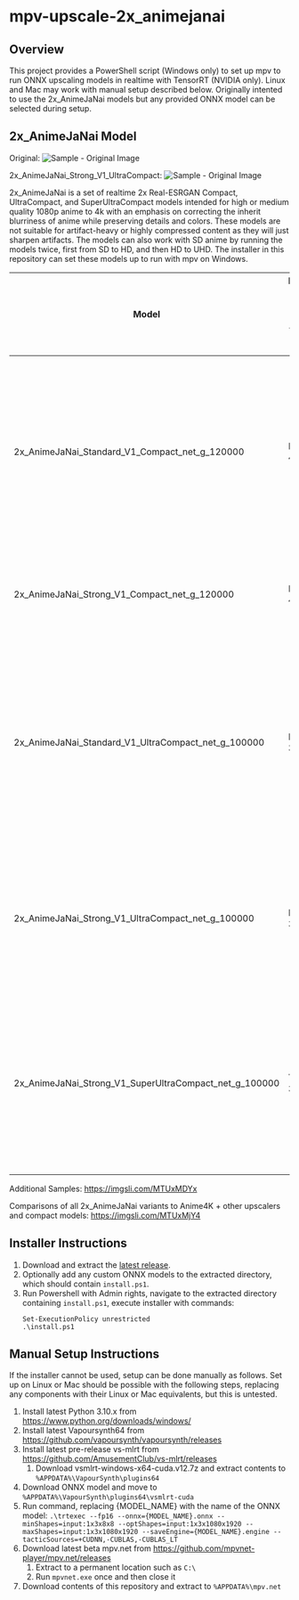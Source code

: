 # mpv-upscale-2x_animejanai

## Overview
This project provides a PowerShell script (Windows only) to set up mpv to run ONNX upscaling models in realtime with TensorRT (NVIDIA only). Linux and Mac may work with manual setup described below. Originally intented to use the 2x_AnimeJaNai models but any provided ONNX model can be selected during setup. 

## 2x_AnimeJaNai Model
Original: ![Sample - Original Image](s1-original.png)

2x_AnimeJaNai_Strong_V1_UltraCompact: ![Sample - Original Image](s1-2x_AnimeJaNai_Strong_V1_UltraCompact_net_g_100000.png)

2x_AnimeJaNai is a set of realtime 2x Real-ESRGAN Compact, UltraCompact, and SuperUltraCompact models intended for high or medium quality 1080p anime to 4k with an emphasis on correcting the inherit blurriness of anime while preserving details and colors. These models are not suitable for artifact-heavy or highly compressed content as they will just sharpen artifacts. The models can also work with SD anime by running the models twice, first from SD to HD, and then HD to UHD. The installer in this repository can set these models up to run with mpv on Windows.

| Model                                                  | Minimum GPU to Upscale 1080p Anime to 4K in Realtime | Usage |
| ------------------------------------------------------ | --------------------- | ----- |
| 2x_AnimeJaNai_Standard_V1_Compact_net_g_120000         | RTX 4090              | Most suitable for upscaling high quality SD anime to 1080p. The compact model is too slow to upscale 1080p on most cards besides the RTX 4090. Also can work well on some digital art and manga. |
| 2x_AnimeJaNai_Strong_V1_Compact_net_g_120000           | RTX 4090              | Sharper version of the standard compact model, but may oversharpen some images. |
| 2x_AnimeJaNai_Standard_V1_UltraCompact_net_g_100000    | RTX 3080              | Slightly lower quality than the compact models. Most suitable for model for upscaling 1080p anime, especially when viewing up close to a monitor. The ultracompact models achieve the best balance of quality and performance. |
| 2x_AnimeJaNai_Strong_V1_UltraCompact_net_g_100000      | RTX 3080              | Sharper version of the standard ultracompact model. May appear oversharpened when viewing up close but can work best when viewing from a distance. |
| 2x_AnimeJaNai_Strong_V1_SuperUltraCompact_net_g_100000 | TBD. RTX 3060 Ti?     | Fastest performance model which sacrifices some quality, primarily in background detail. Use if running any card slower than the RTX 3080. Minimum card required has yet to be determined. |

Additional Samples: https://imgsli.com/MTUxMDYx

Comparisons of all 2x_AnimeJaNai variants to Anime4K + other upscalers and compact models: https://imgsli.com/MTUxMjY4

## Installer Instructions
1. Download and extract the [latest release](https://github.com/the-database/mpv-upscale-2x_animejanai/releases/download/1.0.0/mpv-upscale-2x_animejanai_v1.zip). 
2. Optionally add any custom ONNX models to the extracted directory, which should contain `install.ps1`.
3. Run Powershell with Admin rights, navigate to the extracted directory containing `install.ps1`, execute installer with commands: 
   ```
   Set-ExecutionPolicy unrestricted
   .\install.ps1
   ```

## Manual Setup Instructions
If the installer cannot be used, setup can be done manually as follows. Set up on Linux or Mac should be possible with the following steps, replacing any components with their Linux or Mac equivalents, but this is untested. 
1. Install latest Python 3.10.x from https://www.python.org/downloads/windows/
1. Install latest Vapoursynth64 from https://github.com/vapoursynth/vapoursynth/releases
2. Install latest pre-release vs-mlrt from https://github.com/AmusementClub/vs-mlrt/releases
   1. Download vsmlrt-windows-x64-cuda.v12.7z and extract contents to `%APPDATA%\VapourSynth\plugins64`
3. Download ONNX model and move to `%APPDATA%\VapourSynth\plugins64\vsmlrt-cuda`
4. Run command, replacing {MODEL_NAME} with the name of the ONNX model: ```.\trtexec --fp16 --onnx={MODEL_NAME}.onnx --minShapes=input:1x3x8x8 --optShapes=input:1x3x1080x1920 --maxShapes=input:1x3x1080x1920 --saveEngine={MODEL_NAME}.engine --tacticSources=+CUDNN,-CUBLAS,-CUBLAS_LT```
5. Download latest beta mpv.net from https://github.com/mpvnet-player/mpv.net/releases
   1. Extract to a permanent location such as `C:\`
   2. Run `mpvnet.exe` once and then close it
7. Download contents of this repository and extract to `%APPDATA%\mpv.net`
